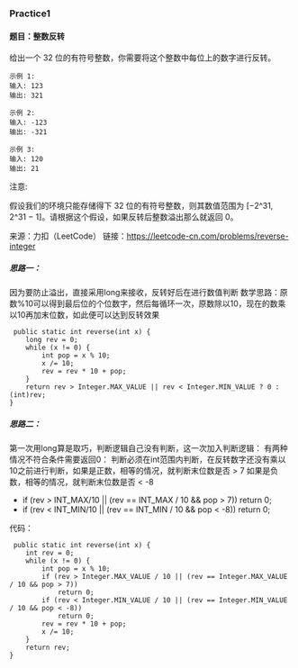 ### Practice1
#### 题目：整数反转
给出一个 32 位的有符号整数，你需要将这个整数中每位上的数字进行反转。

    示例 1:  
    输入: 123  
    输出: 321
    
    示例 2:  
    输入: -123
    输出: -321
    
    示例 3:  
    输入: 120
    输出: 21
注意:

假设我们的环境只能存储得下 32 位的有符号整数，则其数值范围为 [−2^31,  2^31 − 1]。请根据这个假设，如果反转后整数溢出那么就返回 0。

来源：力扣（LeetCode）
链接：https://leetcode-cn.com/problems/reverse-integer

##### 思路一：
因为要防止溢出，直接采用long来接收，反转好后在进行数值判断
数学思路：原数%10可以得到最后位的个位数字，然后每循环一次，原数除以10，现在的数乘以10再加末位数，如此便可以达到反转效果

     public static int reverse(int x) {
        long rev = 0;
        while (x != 0) {
            int pop = x % 10;
            x /= 10;
            rev = rev * 10 + pop;
        }
        return rev > Integer.MAX_VALUE || rev < Integer.MIN_VALUE ? 0 : (int)rev;
    }


##### 思路二：
第一次用long算是取巧，判断逻辑自己没有判断，这一次加入判断逻辑：
有两种情况不符合条件需要返回0：
判断必须在int范围内判断，在反转数字还没有乘以10之前进行判断，如果是正数，相等的情况，就判断末位数是否 > 7
如果是负数，相等的情况，就判断末位数是否 < -8

 + if (rev > INT_MAX/10 || (rev == INT_MAX / 10 && pop > 7)) return 0;
 + if (rev < INT_MIN/10 || (rev == INT_MIN / 10 && pop < -8)) return 0;

代码：

     public static int reverse(int x) {
        int rev = 0;
        while (x != 0) {
            int pop = x % 10;
            if (rev > Integer.MAX_VALUE / 10 || (rev == Integer.MAX_VALUE / 10 && pop > 7))
                return 0;
            if (rev < Integer.MIN_VALUE / 10 || (rev == Integer.MIN_VALUE / 10 && pop < -8))
                return 0;
            rev = rev * 10 + pop;
            x /= 10;
        }
        return rev;
    }


